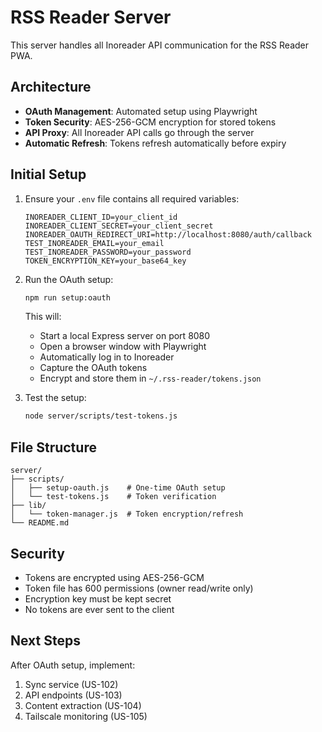 # RSS Reader Server

This server handles all Inoreader API communication for the RSS Reader PWA.

## Architecture

- **OAuth Management**: Automated setup using Playwright
- **Token Security**: AES-256-GCM encryption for stored tokens
- **API Proxy**: All Inoreader API calls go through the server
- **Automatic Refresh**: Tokens refresh automatically before expiry

## Initial Setup

1. Ensure your `.env` file contains all required variables:
   ```env
   INOREADER_CLIENT_ID=your_client_id
   INOREADER_CLIENT_SECRET=your_client_secret
   INOREADER_OAUTH_REDIRECT_URI=http://localhost:8080/auth/callback
   TEST_INOREADER_EMAIL=your_email
   TEST_INOREADER_PASSWORD=your_password
   TOKEN_ENCRYPTION_KEY=your_base64_key
   ```

2. Run the OAuth setup:
   ```bash
   npm run setup:oauth
   ```

   This will:
   - Start a local Express server on port 8080
   - Open a browser window with Playwright
   - Automatically log in to Inoreader
   - Capture the OAuth tokens
   - Encrypt and store them in `~/.rss-reader/tokens.json`

3. Test the setup:
   ```bash
   node server/scripts/test-tokens.js
   ```

## File Structure

```
server/
├── scripts/
│   ├── setup-oauth.js    # One-time OAuth setup
│   └── test-tokens.js    # Token verification
├── lib/
│   └── token-manager.js  # Token encryption/refresh
└── README.md
```

## Security

- Tokens are encrypted using AES-256-GCM
- Token file has 600 permissions (owner read/write only)
- Encryption key must be kept secret
- No tokens are ever sent to the client

## Next Steps

After OAuth setup, implement:
1. Sync service (US-102)
2. API endpoints (US-103)
3. Content extraction (US-104)
4. Tailscale monitoring (US-105)